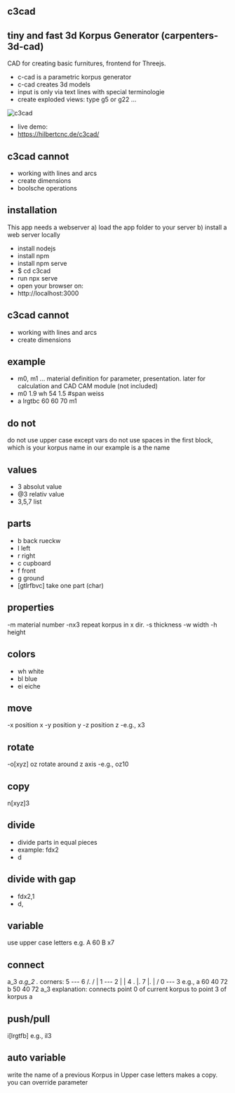 c3cad 
---
tiny and fast 3d Korpus Generator
(carpenters-3d-cad)
---
CAD for creating basic furnitures, frontend for Threejs.
- c-cad is a parametric korpus generator
- c-cad creates 3d models
- input is only via text lines with special terminologie
- create exploded views: type g5 or g22 ...
  
![c3cad](https://github.com/user-attachments/assets/6a856ed7-b90a-450c-b73b-4df4abef2fc2)


- live demo:
- https://hilbertcnc.de/c3cad/
  

c3cad cannot
-------------
- working with lines and arcs
- create dimensions
- boolsche operations

installation
---
This app needs a webserver
a) load the app folder to your server
b) install a web server locally
- install nodejs
- install npm
- install npm serve
- $ cd c3cad
- run npx serve
- open your browser on: 
- http://localhost:3000


c3cad cannot
-------------
- working with lines and arcs
- create dimensions

example
---
- m0, m1 ... material definition for parameter, presentation.
 later for calculation and CAD CAM module (not included)
- m0 1.9 wh 54 1.5 #span weiss
- a lrgtbc  60 60 70 m1

do not
---
do not use upper case except vars
do not use spaces in the first block, which is your korpus name
in our example is a the name


values
---
- 3 absolut value
- @3 relativ value
- 3,5,7 list

parts
---
- b back rueckw
- l left
- r right
- c cupboard
- f front
- g ground
- [gtlrfbvc] take one part (char)

properties
---
-m material number
-nx3 repeat korpus in x dir.
-s thickness
-w width
-h height 

colors
---
- wh white
- bl blue
- ei eiche
  
move
---
-x position x
-y position y
-z position z
-e.g., x3

rotate
---
-o[xyz] oz rotate around z axis
-e.g., oz10

copy
---
n[xyz]3

divide
---
- divide parts in equal pieces
- example: fdx2
- <part>d<direction><number>

divide with gap
---
- fdx2,1
- <part>d<direction><number>,<gap>


variable
---
use upper case letters
e.g.
A 60
B x7

connect
---
a_3
<name>_<corner>
a.g_2
<name>.<part>_<corner>
corners:
      5 --- 6
    /.    / |
  1 --- 2  |
  | 4 . |. 7
  |.    | /
  0 --- 3 
e.g.,
a 60 40 72
b 50 40 72 a_3
explanation: connects point 0
of current korpus to point 3 of
korpus a

push/pull
---
<part>i[lrgtfb]<value>
e.g., il3



auto variable
---
write the name of a previous Korpus
in Upper case letters makes a copy.
you can override parameter
